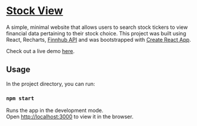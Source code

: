 # [Stock View](https://benjaminykim.github.io/stock_view/)

A simple, minimal website that allows users to search stock tickers to view financial data pertaining to their stock
choice. This project was built using React, Recharts, [Finnhub API](https://rapidapi.com/Finnhub/api/finnhub-realtime-stock-price/endpoints) and was bootstrapped with [Create React App](https://github.com/facebook/create-react-app).

Check out a live demo [here](https://benjaminykim.github.io/stock_view/).

## Usage

In the project directory, you can run:

### `npm start`

Runs the app in the development mode.<br />
Open [http://localhost:3000](http://localhost:3000) to view it in the browser.
